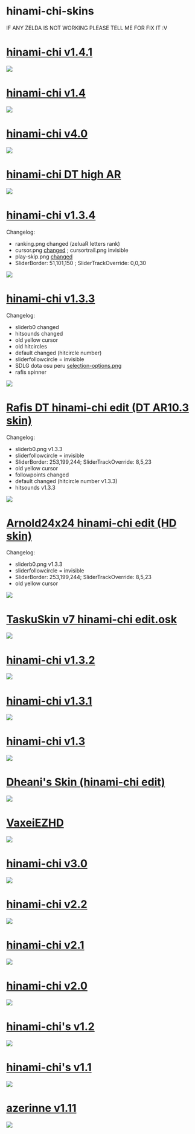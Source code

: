 # hinami-chi-skins

IF ANY ZELDA IS NOT WORKING PLEASE TELL ME FOR FIX IT :V

# [hinami-chi v1.4.1](https://github.com/hinami-chi/hinami-chi-skins/raw/main/osk/hinami-chi%20v1.4.1.osk)
![](https://media.discordapp.net/attachments/854414132517928967/855111451593277440/unknown.png)

# [hinami-chi v1.4](https://github.com/hinami-chi/hinami-chi-skins/raw/main/osk/hinami-chi%20v1.4.osk)
![](https://i.ibb.co/YBL1w5L/download.png)

# [hinami-chi v4.0](https://github.com/hinami-chi/hinami-chi-skins/raw/main/osk/hinami-chi%20v4.0.osk)
![](https://i.imgur.com/c9H0rE4.png)

# [hinami-chi DT high AR](https://github.com/hinami-chi/hinami-chi-skins/raw/main/osk/hinami-chi%20DT%20high%20AR.osk)

![](https://i.imgur.com/QHkG69N.png)

# [hinami-chi v1.3.4](https://github.com/hinami-chi/hinami-chi-skins/raw/main/osk/hinami-chi%20v1.3.4.osk)
Changelog: 
+ ranking.png changed (zeluaR letters rank)
+ cursor.png [changed](https://i.imgur.com/xYqCgIG.png) ; cursortrail.png invisible
+ play-skip.png [changed](https://cdn.discordapp.com/attachments/787140086151774248/801878314431283270/play-skip.png)
+ SliderBorder: 51,101,150 ; SliderTrackOverride: 0,0,30

![](https://i.imgur.com/T7vZ859.png)

# [hinami-chi v1.3.3](https://github.com/hinami-chi/hinami-chi-skins/raw/main/osk/hinami-chi%20v1.3.3.osk)
Changelog:
+ sliderb0 changed
+ hitsounds changed
+ old yellow cursor
+ old hitcircles
+ default changed (hitcircle number)
+ sliderfollowcircle = invisible
+ SDLG dota osu peru [selection-options.png](https://i.ibb.co/JvPw356/selection-options.png)
+ rafis spinner

![](https://i.imgur.com/WfoiiOH.png)

# [Rafis DT hinami-chi edit (DT AR10.3 skin)](https://1drv.ms/u/c/7c33ddd50e85ce04/EQTOhQ7V3TMggHxmBwAAAAABl7NZZ0ac_OuuIyJnOpeACA?e=9Nek5s)
Changelog:
+ sliderb0.png v1.3.3
+ sliderfollowcircle = invisible
+ SliderBorder: 253,199,244; SliderTrackOverride: 8,5,23
+ old yellow cursor
+ followpoints changed
+ default changed (hitcircle number v1.3.3)
+ hitsounds v1.3.3

![](https://i.imgur.com/oHoFhes.png)

# [Arnold24x24 hinami-chi edit (HD skin)](https://github.com/hinami-chi/hinami-chi-skins/raw/main/osk/Arnold24x24%20hinami-chi%20edit.osk)
Changelog:
+ sliderb0.png v1.3.3
+ sliderfollowcircle = invisible
+ SliderBorder: 253,199,244; SliderTrackOverride: 8,5,23
+ old yellow cursor

![](https://i.imgur.com/JlUGt1y.png)

# [TaskuSkin v7 hinami-chi edit.osk](https://github.com/hinami-chi/hinami-chi-skins/raw/main/osk/TaskuSkin%20v7%20hinami-chi%20edit.osk)
![](https://i.imgur.com/ncdqOep.png)

# [hinami-chi v1.3.2](https://github.com/hinami-chi/hinami-chi-skins/raw/main/osk/hinami-chi%20v1.3.2.osk)
![](https://i.imgur.com/KOCSsUn.png)

# [hinami-chi v1.3.1](https://github.com/hinami-chi/hinami-chi-skins/raw/main/osk/hinami-chi%20v1.3.1.osk)
![](https://i.imgur.com/LRlD8kx.png)

# [hinami-chi v1.3](https://github.com/hinami-chi/hinami-chi-skins/raw/main/osk/hinami-chi's%20v1.3.osk)
![](https://i.imgur.com/pDJ39Vn.png)

# [Dheani's Skin (hinami-chi edit)](https://github.com/hinami-chi/hinami-chi-skins/raw/main/osk/Dheani's%20Skin%20(hinami-chi%20edit).osk)
![](https://i.imgur.com/MGEYAX8.png)

# [VaxeiEZHD](https://github.com/hinami-chi/hinami-chi-skins/raw/main/osk/VaxeiEZHD.osk)
![](https://i.imgur.com/P3DDxtL.png)

# [hinami-chi v3.0](https://github.com/hinami-chi/hinami-chi-skins/raw/main/osk/hinami-chi's%20v3.0.osk)
![](https://i.imgur.com/K5hTrmh.png)

# [hinami-chi v2.2](https://github.com/hinami-chi/hinami-chi-skins/raw/main/osk/hinami-chi%20v2.2.osk)
![](https://i.imgur.com/nWG0JUo.png)

# [hinami-chi v2.1](https://github.com/hinami-chi/hinami-chi-skins/raw/main/osk/hinami-chi%20v2.1.osk)
![](https://i.imgur.com/4YA6KIP.png)

# [hinami-chi v2.0](https://github.com/hinami-chi/hinami-chi-skins/raw/main/osk/hinami-chi%20v2.0.osk)
![](https://i.imgur.com/gC5ewQu.png)

# [hinami-chi's v1.2](https://github.com/hinami-chi/hinami-chi-skins/raw/main/osk/hinami-chi's%20v1.2.osk)
![](https://i.imgur.com/tY1Wq0I.png)

# [hinami-chi's v1.1](https://github.com/hinami-chi/hinami-chi-skins/raw/main/osk/hinami-chi's%20v1.1.osk)
![](https://i.imgur.com/WO0FfZN.png)

# [azerinne v1.11](https://osuskins.net/download/4VdSW3w)
![](https://osuskins.net/screenshots/4VdSW3w.jpg)
